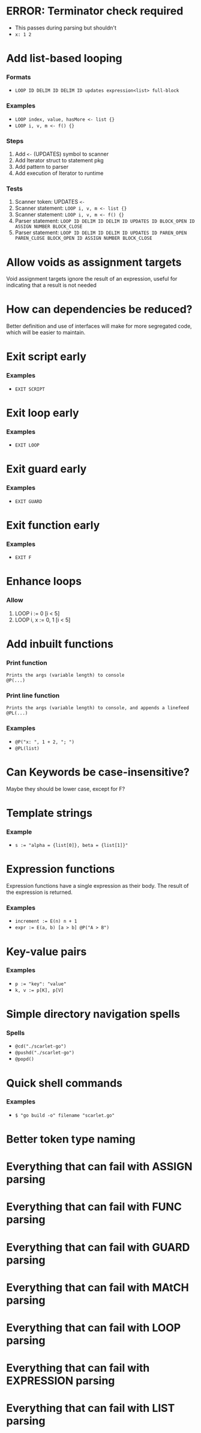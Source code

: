 
# ERROR: Terminator check required
- This passes during parsing but shouldn't 
- `x: 1 2`


# Add list-based looping
### Formats
- `LOOP ID DELIM ID DELIM ID updates expression<list> full-block`

### Examples
- `LOOP index, value, hasMore <- list {}`
- `LOOP i, v, m <- f() {}`

### Steps
1. Add `<-` (UPDATES) symbol to scanner
2. Add Iterator struct to statement pkg
3. Add pattern to parser
4. Add execution of Iterator to runtime

### Tests
1. Scanner token: UPDATES `<-`
2. Scanner statement: `LOOP i, v, m <- list {}`
3. Scanner statement: `LOOP i, v, m <- f() {}`
4. Parser statement: `LOOP ID DELIM ID DELIM ID UPDATES ID BLOCK_OPEN ID ASSIGN NUMBER BLOCK_CLOSE`
5. Parser statement: `LOOP ID DELIM ID DELIM ID UPDATES ID PAREN_OPEN PAREN_CLOSE BLOCK_OPEN ID ASSIGN NUMBER BLOCK_CLOSE`


# Allow voids as assignment targets
Void assignment targets ignore the result of an expression, useful for indicating that a result is not needed


# How can dependencies be reduced?
Better definition and use of interfaces will make for more segregated code, which will be easier to maintain.


# Exit script early
### Examples
- `EXIT SCRIPT`

# Exit loop early
### Examples
- `EXIT LOOP`


# Exit guard early
### Examples
- `EXIT GUARD`


# Exit function early
### Examples
- `EXIT F`


# Enhance loops
### Allow
1. LOOP i := 0 [i < 5]
2. LOOP i, x := 0, 1 [i < 5]


# Add inbuilt functions
### Print function
```
Prints the args (variable length) to console
@P(...)
```

### Print line function
```
Prints the args (variable length) to console, and appends a linefeed
@PL(...)
```

### Examples
- `@P("x: ", 1 + 2, "; ")`
- `@PL(list)`


# Can Keywords be case-insensitive?
Maybe they should be lower case, except for F?


# Template strings
### Example
- `s := "alpha = {list[0]}, beta = {list[1]}"`


# Expression functions
Expression functions have a single expression as their body. The result of the expression is returned.

### Examples
- `increment := E(n) n + 1` 
- `expr := E(a, b) [a > b] @P("A > B")`


# Key-value pairs
### Examples
- `p := "key": "value"`
- `k, v := p[K], p[V]`


# Simple directory navigation spells
### Spells
- `@cd("./scarlet-go")`
- `@pushd("./scarlet-go")`
- `@popd()`


# Quick shell commands
### Examples 
- `$ "go build -o" filename "scarlet.go"`


# Better token type naming


# Everything that can fail with ASSIGN parsing


# Everything that can fail with FUNC parsing


# Everything that can fail with GUARD parsing


# Everything that can fail with MAtCH parsing


# Everything that can fail with LOOP parsing


# Everything that can fail with EXPRESSION parsing


# Everything that can fail with LIST parsing
